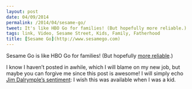 ```yaml
---
layout: post
date: 04/09/2014
permalink: /2014/04/sesame-go/
tweet: It's like HBO Go for families! (But hopefully more reliable.)
tags: link, Video, Sesame Street, Kids, Family, Fatherhood
title: [Sesame Go](http://www.sesamego.com)
---
```


<p>Sesame Go is like HBO Go for families! (But hopefully <a href="https://twitter.com/parislemon/status/452977808394821632" title="HBONoGo - ParisLemon Twitter">more reliable</a>.)</p>

<p>I know I haven&#8217;t posted in awhile, which I will blame on my new job, but maybe you can forgive me since this post is awesome! I will simply echo <a href="http://www.loopinsight.com/2014/04/09/sesame-go/" title="Sesame Go - The Loop">Jim Dalrymple&#8217;s sentiment</a>: I wish this was available when I was a kid.</p>